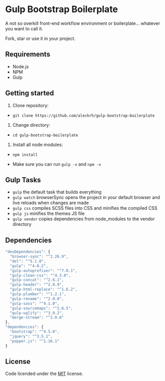 # Gulp Bootstrap Boilerplate

A not so overkill front-end workflow environment or boilerplate... whatever you want to call it.

Fork, star or use it in your project.

## Requirements

- Node.js
- NPM
- Gulp

## Getting started

1. Clone repository:

- `git clone https://github.com/aleckrh/gulp-bootstrap-boilerplate`

1. Change directory:

- `cd gulp-bootstrap-boilerplate`

1. Install all node modules:

- `npm install`

- Make sure you can run `gulp -v` and `npm -v`

## Gulp Tasks

- `gulp` the default task that builds everything
- `gulp watch` browserSync opens the project in your default browser and live reloads when changes are made
- `gulp css` compiles SCSS files into CSS and minifies the compiled CSS
- `gulp js` minifies the themes JS file
- `gulp vendor` copies dependencies from node_modules to the vendor directory

## Dependencies

```js
"devDependencies": {
  "browser-sync": "^2.26.9",
  "del": "^5.1.0",
  "gulp": "^4.0.2",
  "gulp-autoprefixer": "^7.0.1",
  "gulp-clean-css": "^4.3.0",
  "gulp-concat": "^2.6.1",
  "gulp-header": "^2.0.9",
  "gulp-html-replace": "^1.6.2",
  "gulp-plumber": "^1.2.1",
  "gulp-rename": "^2.0.0",
  "gulp-sass": "^4.1.0",
  "gulp-sourcemaps": "^2.6.5",
  "gulp-uglify": "^3.0.2",
  "merge-stream": "^2.0.0"
},
"dependencies": {
  "bootstrap": "^4.5.0",
  "jquery": "^3.5.1",
  "popper.js": "^1.16.1"
}
```

## License

Code licended under the [MIT](LICENSE) license.

